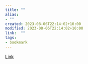 ```yaml
---
title: ""
alias:
- ""
created: 2023-08-06T22:14:02+10:00
modified: 2023-08-06T22:14:02+10:00
link:  ""
tags:
- bookmark
---
```


>
>

[Link]()